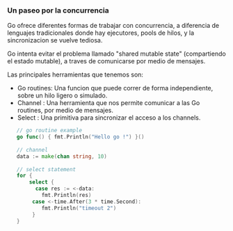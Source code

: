 ### Un paseo por la concurrencia

Go ofrece diferentes formas de trabajar con concurrencia, a diferencia de lenguajes 
tradicionales donde hay ejecutores, pools de hilos, y la sincronizacion se vuelve tediosa.

Go intenta evitar el problema llamado "shared mutable state" (compartiendo el estado mutable),
a traves de comunicarse por medio de mensajes. 

Las principales herramientas que tenemos son:

- Go routines: Una funcion que puede correr de forma independiente, sobre un hilo ligero o simulado.
- Channel    : Una herramienta que nos permite comunicar a las Go routines, por medio de mensajes. 
- Select     : Una primitiva para sincronizar el acceso a los channels. 

```go 
   // go routine example  
   go func() { fmt.Println("Hello go !") }()
   
   // channel 
   data := make(chan string, 10)
   
   // select statement 
   for {
       select {
         case res := <-data:
           fmt.Println(res)
        case <-time.After(3 * time.Second):
           fmt.Println("timeout 2")
        } 
   }
```
